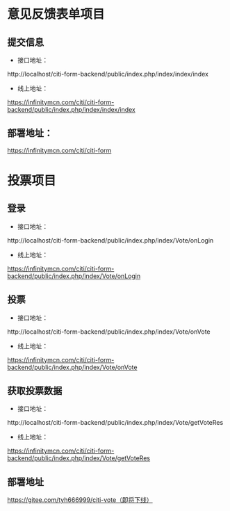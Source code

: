 # 意见反馈表单项目

## 提交信息

- 接口地址：

http://localhost/citi-form-backend/public/index.php/index/index/index

- 线上地址：

https://infinitymcn.com/citi/citi-form-backend/public/index.php/index/index/index

## 部署地址：

https://infinitymcn.com/citi/citi-form

# 投票项目

## 登录

- 接口地址：

http://localhost/citi-form-backend/public/index.php/index/Vote/onLogin

- 线上地址：

https://infinitymcn.com/citi/citi-form-backend/public/index.php/index/Vote/onLogin

## 投票

- 接口地址：

http://localhost/citi-form-backend/public/index.php/index/Vote/onVote

- 线上地址：

https://infinitymcn.com/citi/citi-form-backend/public/index.php/index/Vote/onVote

## 获取投票数据

- 接口地址：

http://localhost/citi-form-backend/public/index.php/index/Vote/getVoteRes

- 线上地址：

https://infinitymcn.com/citi/citi-form-backend/public/index.php/index/Vote/getVoteRes

## 部署地址

https://gitee.com/tyh666999/citi-vote（即将下线）